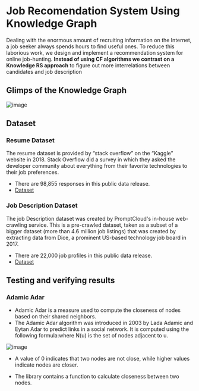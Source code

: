 # Job Recomendation System Using Knowledge Graph

Dealing with the enormous amount of recruiting information on the Internet, a job seeker
always spends hours to find useful ones. To reduce this laborious work, we design and
implement a recommendation system for online job-hunting. **Instead of using CF
algorithms we contrast on a Knowledge RS approach** to figure out more interrelations between
candidates and job description

## Glimps of the Knowledge Graph
![image](https://user-images.githubusercontent.com/54329870/187092922-81087f78-d320-45c4-bd57-fd64cd515d7b.png)


## Dataset

### Resume Dataset  
The resume dataset is provided by “stack
overflow” on the “Kaggle” website in 2018. Stack Overflow did a survey in which they asked
the developer community about everything from their favorite technologies to their job
preferences. 
- There are 98,855 responses in this public data release.
- [Dataset](https://www.kaggle.com/datasets/stackoverflow/stack-overflow-2018-developer-survey)

### Job Description Dataset
The job Description dataset was created by PromptCloud's in-house web-crawling service.
This is a pre-crawled dataset, taken as a subset of a bigger dataset (more than 4.6 million job
listings) that was created by extracting data from Dice, a prominent US-based technology job
board in 2017. 
- There are 22,000 job profiles in this public data release.
- [Dataset](https://data.world/promptcloud/us-jobs-on-dice-com)


## Testing and verifying results
### Adamic Adar
- Adamic Adar is a measure used to compute the closeness of nodes based on their shared
neighbors.
- The Adamic Adar algorithm was introduced in 2003 by Lada Adamic and Eytan Adar to predict
links in a social network. It is computed using the following formula:where N(u) is the set of nodes adjacent to u.

![image](https://user-images.githubusercontent.com/54329870/187093154-629eff85-40fe-44de-9522-5e90e610492e.png)

- A value of 0 indicates that two nodes are not close, while higher values indicate nodes are
closer.

- The library contains a function to calculate closeness between two nodes.
